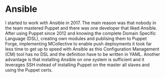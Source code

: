 # Ansible

I started to work with Ansible in 2017. The main reason was that nobody in the team mastered Puppet and there
was one developer that liked Ansible. After using Puppet since 2012 and knowing the complete Domain Specific
Language (DSL), creating own modules and publising them to Puppet Forge, implementing MCollective to enable push
deployments it took far less time to get up to speed with Ansible as this Configuration Management (CM) tool has
no DSL and the definition have to be written in YAML. Another advantage is that installing Ansible on one system
is sufficient and it leverages SSH instead of installing Puppet on the master all slaves and using the Puppet certs.
